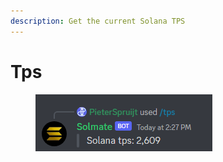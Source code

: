 ```yaml
---
description: Get the current Solana TPS
---
```


# Tps

<figure><img src="../.gitbook/assets/image (4) (2).png" alt=""><figcaption></figcaption></figure>
